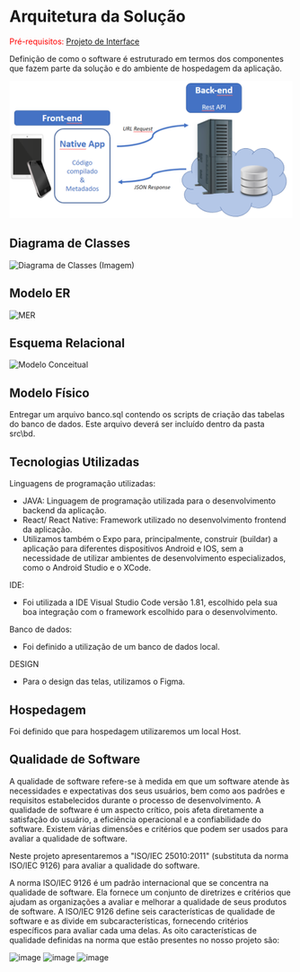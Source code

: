 # Arquitetura da Solução

<span style="color:red">Pré-requisitos: <a href="3-Projeto de Interface.md"> Projeto de Interface</a></span>

Definição de como o software é estruturado em termos dos componentes que fazem parte da solução e do ambiente de hospedagem da aplicação.

![Arquitetura da Solução](img/02-mob-arch.png)

## Diagrama de Classes

![Diagrama de Classes (Imagem)](https://github.com/ICEI-PUC-Minas-PMV-ADS/pmv-ads-2023-2-e3-proj-mov-t2-choppanheiro/assets/89876269/a2887fe8-bcd4-46f4-85c8-31fcb86a6c3f)

## Modelo ER

![MER](https://github.com/ICEI-PUC-Minas-PMV-ADS/pmv-ads-2023-2-e3-proj-mov-t2-choppanheiro/assets/111931438/83844536-5cd4-498c-b970-afef0c03d1be)

## Esquema Relacional

![Modelo Conceitual](https://github.com/ICEI-PUC-Minas-PMV-ADS/pmv-ads-2023-2-e3-proj-mov-t2-choppanheiro/assets/89876269/4c86f454-7581-4404-a0e0-9220ae14bcfd)

## Modelo Físico

Entregar um arquivo banco.sql contendo os scripts de criação das tabelas do banco de dados. Este arquivo deverá ser incluído dentro da pasta src\bd.

## Tecnologias Utilizadas

Linguagens de programação utilizadas:
* JAVA: Linguagem de programação utilizada para o desenvolvimento backend da aplicação.
* React/ React Native: Framework utilizado no desenvolvimento frontend da aplicação.
* Utilizamos também o Expo para, principalmente, construir (buildar) a aplicação para diferentes dispositivos Android e IOS, sem a necessidade de utilizar ambientes de desenvolvimento especializados, como o Android Studio e o XCode.

IDE:
* Foi utilizada a IDE Visual Studio Code versão 1.81, escolhido pela sua boa integração com o framework escolhido para o desenvolvimento.

Banco de dados:
* Foi definido a utilização de um banco de dados local.

DESIGN
* Para o design das telas, utilizamos o Figma.

## Hospedagem

Foi definido que para hospedagem utilizaremos um local Host.

## Qualidade de Software

A qualidade de software refere-se à medida em que um software atende às necessidades e expectativas dos seus usuários, bem como aos padrões e requisitos estabelecidos durante o processo de desenvolvimento. A qualidade de software é um aspecto crítico, pois afeta diretamente a satisfação do usuário, a eficiência operacional e a confiabilidade do software. Existem várias dimensões e critérios que podem ser usados para avaliar a qualidade de software.


Neste projeto apresentaremos a "ISO/IEC 25010:2011" (substituta da norma ISO/IEC 9126) para avaliar a qualidade do software. 

A norma ISO/IEC 9126 é um padrão internacional que se concentra na qualidade de software. Ela fornece um conjunto de diretrizes e critérios que ajudam as organizações a avaliar e melhorar a qualidade de seus produtos de software. A ISO/IEC 9126 define seis características de qualidade de software e as divide em subcaracterísticas, fornecendo critérios específicos para avaliar cada uma delas. As oito características de qualidade definidas na norma que estão presentes no nosso projeto são:

![image](https://github.com/ICEI-PUC-Minas-PMV-ADS/pmv-ads-2023-2-e3-proj-mov-t2-choppanheiro/assets/111931438/8ccdfa92-b3af-43c3-b087-059c2704d323)
![image](https://github.com/ICEI-PUC-Minas-PMV-ADS/pmv-ads-2023-2-e3-proj-mov-t2-choppanheiro/assets/111931438/28f22c12-bdff-46a7-a58c-ead9f1a8fa58)
![image](https://github.com/ICEI-PUC-Minas-PMV-ADS/pmv-ads-2023-2-e3-proj-mov-t2-choppanheiro/assets/111931438/a7c17ddb-1681-45c9-a366-a6202e366c06)




